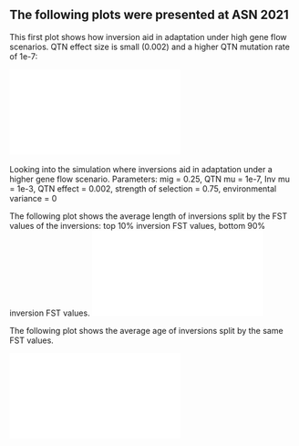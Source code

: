 ## The following plots were presented at ASN 2021

This first plot shows how inversion aid in adaptation under high gene flow scenarios. QTN effect size is small (0.002) and a higher QTN mutation rate of 1e-7:
    
![Local Adaptation](../figures/ASN/LA_slide.pdf)

Looking into the simulation where inversions aid in adaptation under a higher gene flow scenario. Parameters: mig = 0.25, QTN mu = 1e-7, 
Inv mu = 1e-3, QTN effect = 0.002, strength of selection = 0.75, environmental variance = 0
  
The following plot shows the average length of inversions split by the FST values of the inversions: top 10% inversion FST values, bottom 90% inversion FST values. 
![Inversion Length](../figures/ASN/InvLength.pdf)
  
The following plot shows the average age of inversions split by the same FST values.  
  
![Inversion Age](../figures/ASN/InvAge.pdf)
